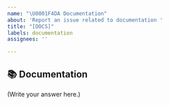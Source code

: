 ```yaml
---
name: "\U0001F4DA Documentation"
about: 'Report an issue related to documentation '
title: "[DOCS]"
labels: documentation
assignees: ''

---
```


## 📚 Documentation

<!--
    Did you find a mistake in the foundry-zkSync documentation?
    Is there documentation about foundry-zkSync that's missing?
-->

(Write your answer here.)
